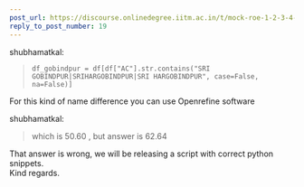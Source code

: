 ```yaml
---
post_url: https://discourse.onlinedegree.iitm.ac.in/t/mock-roe-1-2-3-4-tds-jan-2025/168449/20
reply_to_post_number: 19
---
```

 shubhamatkal:

> ```
> df_gobindpur = df[df["AC"].str.contains("SRI GOBINDPUR|SRIHARGOBINDPUR|SRI HARGOBINDPUR", case=False, na=False)]
>
> ```

For this kind of name difference you can use Openrefine software

 shubhamatkal:

> which is 50.60 , but answer is 62.64

That answer is wrong, we will be releasing a script with correct python snippets.  
Kind regards.